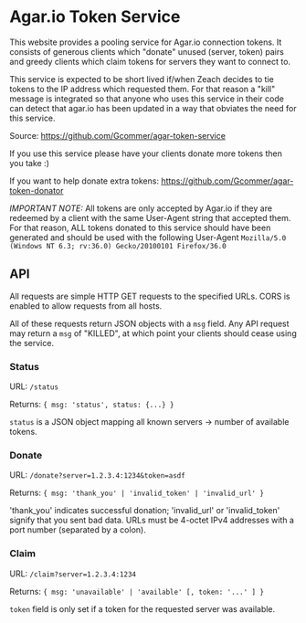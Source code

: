 # Agar.io Token Service

This website provides a pooling service for Agar.io connection
tokens. It consists of generous clients which "donate" unused (server,
token) pairs and greedy clients which claim tokens for servers they
want to connect to.

This service is expected to be short lived if/when Zeach decides to
tie tokens to the IP address which requested them. For that reason a
"kill" message is integrated so that anyone who uses this service in
their code can detect that agar.io has been updated in a way that
obviates the need for this service.

Source: https://github.com/Gcommer/agar-token-service

If you use this service please have your clients donate more tokens
then you take :)

If you want to help donate extra tokens:
https://github.com/Gcommer/agar-token-donator

*IMPORTANT NOTE:* All tokens are only accepted by Agar.io if they are
redeemed by a client with the same User-Agent string that accepted
them. For that reason, ALL tokens donated to this service should have
been generated and should be used with the following User-Agent
`Mozilla/5.0 (Windows NT 6.3; rv:36.0) Gecko/20100101 Firefox/36.0`

## API

All requests are simple HTTP GET requests to the specified URLs. CORS
is enabled to allow requests from all hosts.

All of these requests return JSON objects with a `msg` field. Any API
request may return a `msg` of "KILLED", at which point your clients
should cease using the service.

### Status

URL: `/status`

Returns: `{ msg: 'status', status: {...} }`

`status` is a JSON object mapping all known servers -> number of
available tokens.

### Donate

URL: `/donate?server=1.2.3.4:1234&token=asdf`

Returns: `{ msg: 'thank_you' | 'invalid_token' | 'invalid_url' }`

'thank_you' indicates successful donation; 'invalid_url' or
'invalid_token' signify that you sent bad data. URLs must be 4-octet
IPv4 addresses with a port number (separated by a colon).

### Claim

URL: `/claim?server=1.2.3.4:1234`

Returns: `{ msg: 'unavailable' | 'available' [, token: '...' ] }`

`token` field is only set if a token for the requested server was
available.
